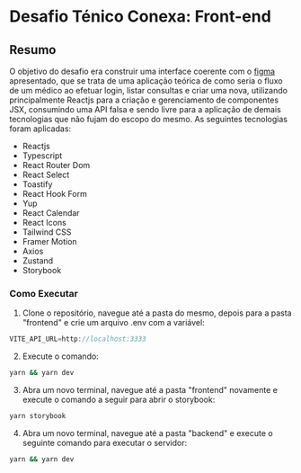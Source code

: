 # Desafio Ténico Conexa: Front-end
## Resumo
O objetivo do desafio era construir uma interface coerente com o [figma](https://www.figma.com/file/eaD2LIOcswFJO2SblVyIeq/Desafio-frontend-Conexa?node-id=1:446) apresentado, que se trata de uma aplicação teórica de como seria o fluxo de um médico ao efetuar login, listar consultas e criar uma nova, utilizando principalmente Reactjs para a criação e gerenciamento de componentes JSX, consumindo uma API falsa e sendo livre para a aplicação de demais tecnologias que não fujam do escopo do mesmo. As seguintes tecnologias foram aplicadas:

- Reactjs
- Typescript
- React Router Dom
- React Select
- Toastify
- React Hook Form
- Yup
- React Calendar
- React Icons
- Tailwind CSS
- Framer Motion
- Axios
- Zustand
- Storybook

### Como Executar
1. Clone o repositório, navegue até a pasta do mesmo, depois para a pasta "frontend" e crie um arquivo .env com a variável:
 ```javascript 
 VITE_API_URL=http://localhost:3333
 ```
2. Execute o comando: 
```bash 
yarn && yarn dev
```
3. Abra um novo terminal, navegue até a pasta "frontend" novamente e execute o comando a seguir para abrir o storybook:
```bash 
yarn storybook
```
4. Abra um novo terminal, navegue até a pasta "backend" e execute o seguinte comando para executar o servidor:
```bash 
yarn && yarn dev
```